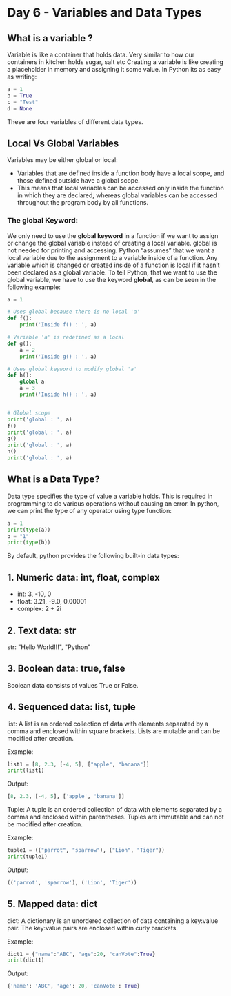 # Day 6 - Variables and Data Types

## What is a variable ?

Variable is like a container that holds data. Very similar to how our containers in kitchen holds sugar, salt etc Creating a variable is like creating a placeholder in memory and assigning it some value. In Python its as easy as writing:

```Python
a = 1
b = True
c = "Test"
d = None
```

These are four variables of different data types.

## Local Vs Global Variables

Variables may be either global or local:

- Variables that are defined inside a function body have a local scope, and those defined outside have a global scope.
- This means that local variables can be accessed only inside the function in which they are declared, whereas global variables can be accessed throughout the program body by all functions.
  
### The global Keyword:

We only need to use the  **global keyword**  in a function if we want to assign or change the global variable instead of creating a local variable.
global is not needed for printing and accessing.
Python “assumes” that we want a local variable due to the assignment to a variable inside of a function. Any variable which is changed or created inside of a function is local if it hasn’t been declared as a global variable. To tell Python, that we want to use the global variable, we have to use the keyword  **global**, as can be seen in the following example:

```python
a = 1

# Uses global because there is no local 'a'
def f():
    print('Inside f() : ', a)

# Variable 'a' is redefined as a local
def g():
    a = 2
    print('Inside g() : ', a)

# Uses global keyword to modify global 'a'
def h():
    global a
    a = 3
    print('Inside h() : ', a)


# Global scope
print('global : ', a)
f()
print('global : ', a)
g()
print('global : ', a)
h()
print('global : ', a)

```

## What is a Data Type?

Data type specifies the type of value a variable holds. This is required in programming to do various operations without causing an error.
In python, we can print the type of any operator using type function:

```Python
a = 1
print(type(a))
b = "1"
print(type(b))
```

By default, python provides the following built-in data types:

## 1. Numeric data: int, float, complex

- int: 3, -10, 0
- float: 3.21, -9.0, 0.00001
- complex: 2 + 2i

## 2. Text data: str

str: "Hello World!!!", "Python"

## 3. Boolean data: true, false

Boolean data consists of values True or False.

## 4. Sequenced data: list, tuple

list: A list is an ordered collection of data with elements separated by a comma and enclosed within square brackets. Lists are mutable and can be modified after creation.

Example:

```Python
list1 = [8, 2.3, [-4, 5], ["apple", "banana"]]
print(list1)
```

Output:

```Python
[8, 2.3, [-4, 5], ['apple', 'banana']]
```

Tuple: A tuple is an ordered collection of data with elements separated by a comma and enclosed within parentheses. Tuples are immutable and can not be modified after creation.

Example:

```Python
tuple1 = (("parrot", "sparrow"), ("Lion", "Tiger"))
print(tuple1)
```

Output:

```Python
(('parrot', 'sparrow'), ('Lion', 'Tiger'))
```

## 5. Mapped data: dict

dict: A dictionary is an unordered collection of data containing a key:value pair. The key:value pairs are enclosed within curly brackets.

Example:

```Python
dict1 = {"name":"ABC", "age":20, "canVote":True}
print(dict1)
```

Output:

```Python
{'name': 'ABC', 'age': 20, 'canVote': True}
```
